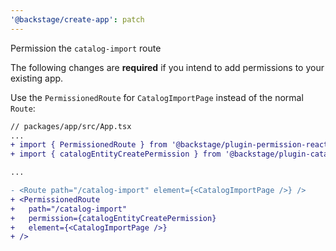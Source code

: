 ```yaml
---
'@backstage/create-app': patch
---
```


Permission the `catalog-import` route

The following changes are **required** if you intend to add permissions to your existing app.

Use the `PermissionedRoute` for `CatalogImportPage` instead of the normal `Route`:

```diff
// packages/app/src/App.tsx
...
+ import { PermissionedRoute } from '@backstage/plugin-permission-react';
+ import { catalogEntityCreatePermission } from '@backstage/plugin-catalog-common';

...

- <Route path="/catalog-import" element={<CatalogImportPage />} />
+ <PermissionedRoute
+   path="/catalog-import"
+   permission={catalogEntityCreatePermission}
+   element={<CatalogImportPage />}
+ />
```
